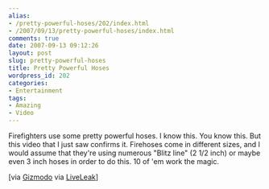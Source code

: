 ```yaml
---
alias:
- /pretty-powerful-hoses/202/index.html
- /2007/09/13/pretty-powerful-hoses/index.html
comments: true
date: 2007-09-13 09:12:26
layout: post
slug: pretty-powerful-hoses
title: Pretty Powerful Hoses
wordpress_id: 202
categories:
- Entertainment
tags:
- Amazing
- Video
---
```


Firefighters use some pretty powerful hoses.  I know this.  You know this.  But this video that I just saw confirms it.  Firehoses come in different sizes, and I would assume that they're using numerous "Blitz line" (2 1/2 inch) or maybe even 3 inch hoses in order to do this.  10 of 'em work the magic.



[via [Gizmodo](http://gizmodo.com/gadgets/hose-up/firefighters-lift-a-car-using-their-hoses-299405.php) via [LiveLeak](http://www.liveleak.com/view?i=1f2_1189625978)] 
